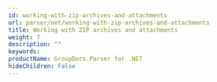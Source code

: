 ```yaml
---
id: working-with-zip-archives-and-attachments
url: parser/net/working-with-zip-archives-and-attachments
title: Working with ZIP archives and attachments
weight: 7
description: ""
keywords: 
productName: GroupDocs.Parser for .NET
hideChildren: False
---
```

